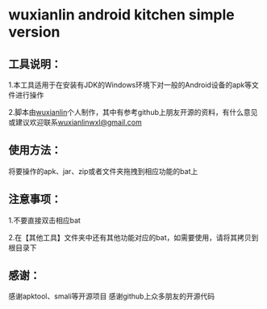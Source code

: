 wuxianlin android kitchen simple version
==================

工具说明：
------------------
1.本工具适用于在安装有JDK的Windows环境下对一般的Android设备的apk等文件进行操作

2.脚本由[wuxianlin](http://weibo.com/wuxianlin000000)个人制作，其中有参考github上朋友开源的资料，有什么意见或建议欢迎联系[wuxianlinwxl@gmail.com](malito:wuxianlinwxl@gmail.com)

使用方法：
----------
将要操作的apk、jar、zip或者文件夹拖拽到相应功能的bat上

注意事项：
-------
1.不要直接双击相应bat

2.在【其他工具】文件夹中还有其他功能对应的bat，如需要使用，请将其拷贝到根目录下

感谢：
-------
感谢apktool、smali等开源项目
感谢github上众多朋友的开源代码
